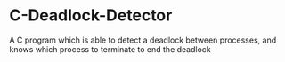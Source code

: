 # C-Deadlock-Detector
A C program which is able to detect a deadlock between processes, and knows which process to terminate to end the deadlock
